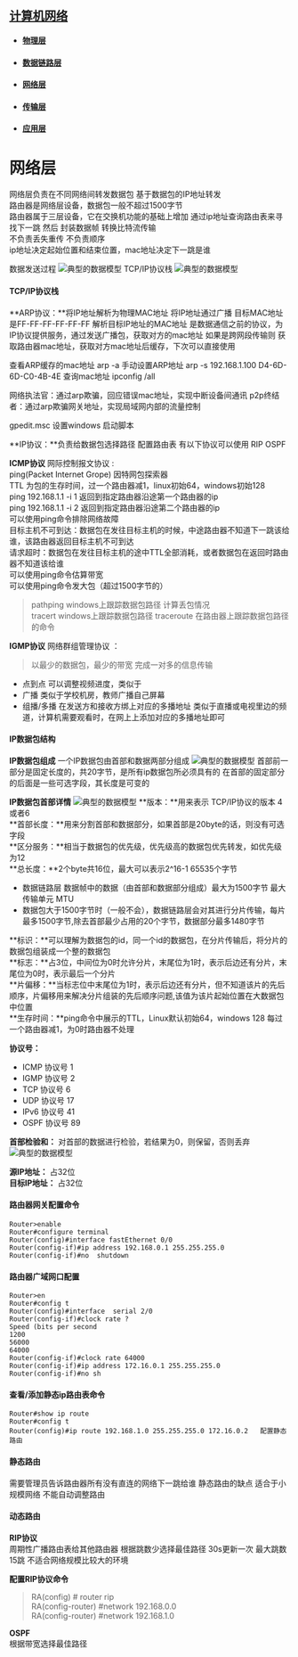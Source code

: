 ## [计算机网络](https://networkcv.github.io/2019/08/29/master/)
- #### [物理层](https://networkcv.github.io/2019/08/29/network-1-PhysicalLayer/)
- #### [数据链路层](https://networkcv.github.io/2019/08/29/network-2-DataLinkLayer/)
- #### [网络层](https://networkcv.github.io/2019/08/29/network-3-NetworkLayer/)
- #### [传输层](https://networkcv.github.io/2019/08/29/network-4-TransportLayer/)
- #### [应用层](https://networkcv.github.io/2019/08/29/network-5-ApplicationLayer/)

# 网络层

网络层负责在不同网络间转发数据包 基于数据包的IP地址转发  
路由器是网络层设备，数据包一般不超过1500字节  
路由器属于三层设备，它在交换机功能的基础上增加 通过ip地址查询路由表来寻找下一跳 然后 封装数据帧 转换比特流传输  
不负责丢失重传 不负责顺序  
ip地址决定起始位置和结束位置，mac地址决定下一跳是谁 

数据发送过程 ![典型的数据模型](.\img\\3-NetworkLayer\0.jpg)
TCP/IP协议栈 ![典型的数据模型](.\img\\3-NetworkLayer\1.jpg)

#### TCP/IP协议栈
**ARP协议：**将IP地址解析为物理MAC地址
将IP地址通过广播 目标MAC地址是FF-FF-FF-FF-FF-FF 解析目标IP地址的MAC地址
是数据通信之前的协议，为IP协议提供服务，通过发送广播包，获取对方的mac地址
如果是跨网段传输则 获取路由器mac地址，获取对方mac地址后缓存，下次可以直接使用

查看ARP缓存的mac地址 arp -a
手动设置ARP地址 arp -s 192.168.1.100 D4-6D-6D-C0-4B-4E
查询mac地址    ipconfig /all

网络执法官：通过arp欺骗，回应错误mac地址，实现中断设备间通讯
p2p终结者：通过arp欺骗网关地址，实现局域网内部的流量控制

gpedit.msc 设置windows 启动脚本

**IP协议：**负责给数据包选择路径 配置路由表 有以下协议可以使用 RIP OSPF 

**ICMP协议** 网际控制报文协议 :  
ping(Packet Internet Grope) 因特网包探索器   
TTL 为包的生存时间，过一个路由器减1，linux初始64，windows初始128  
ping 192.168.1.1 -i 1 返回到指定路由器沿途第一个路由器的ip  
ping 192.168.1.1 -i 2 返回到指定路由器沿途第二个路由器的ip  
可以使用ping命令排除网络故障  
目标主机不可到达：数据包在发往目标主机的时候，中途路由器不知道下一跳该给谁，该路由器返回目标主机不可到达  
请求超时：数据包在发往目标主机的途中TTL全部消耗，或者数据包在返回时路由器不知道该给谁  
可以使用ping命令估算带宽  
可以使用ping命令发大包（超过1500字节的）  

> pathping  windows上跟踪数据包路径 计算丢包情况  
> tracert   windows上跟踪数据包路径       traceroute  在路由器上跟踪数据包路径的命令  

**IGMP协议** 网络群组管理协议 ：
> 以最少的数据包，最少的带宽 完成一对多的信息传输
- 点到点  可以调整视频进度，类似于
- 广播   类似于学校机房，教师广播自己屏幕
- 组播/多播   在发送方和接收方绑上对应的多播地址 类似于直播或电视里边的频道，计算机需要观看时，在网上上添加对应的多播地址即可

#### IP数据包结构
**IP数据包组成**
一个IP数据包由首部和数据两部分组成
![典型的数据模型](.\img\\3-NetworkLayer\2.jpg)
首部前一部分是固定长度的，共20字节，是所有ip数据包所必须具有的
在首部的固定部分的后面是一些可选字段，其长度是可变的

**IP数据包首部详情** 
![典型的数据模型](.\img\\3-NetworkLayer\3.jpg)
**版本：**用来表示 TCP/IP协议的版本 4或者6  
**首部长度：**用来分割首部和数据部分，如果首部是20byte的话，则没有可选字段   
**区分服务：**相当于数据包的优先级，优先级高的数据包优先转发，如优先级为12  
**总长度：**2个byte共16位，最大可以表示2^16-1 65535个字节  
 - 数据链路层 数据帧中的数据（由首部和数据部分组成）最大为1500字节 最大传输单元 MTU
 - 数据包大于1500字节时（一般不会），数据链路层会对其进行分片传输，每片最多1500字节,除去首部最少占用的20个字节，数据部分最多1480字节

**标识：**可以理解为数据包的id，同一个id的数据包，在分片传输后，将分片的数据包组装成一个整的数据包  
**标志：**占3位，中间位为0时允许分片，末尾位为1时，表示后边还有分片，末尾位为0时，表示最后一个分片  
**片偏移：**当标志位中末尾位为1时，表示后边还有分片，但不知道该片的先后顺序，片偏移用来解决分片组装的先后顺序问题,该值为该片起始位置在大数据包中位置  
**生存时间：**ping命令中展示的TTL，Linux默认初始64，windows 128 每过一个路由器减1，为0时路由器不处理   

**协议号：**  
- ICMP 协议号 1  
- IGMP 协议号 2  
- TCP  协议号 6  
- UDP  协议号 17  
- IPv6 协议号 41  
- OSPF 协议号 89


**首部检验和：**  对首部的数据进行检验，若结果为0，则保留，否则丢弃  
![典型的数据模型](.\img\\3-NetworkLayer\4.jpg) 

**源IP地址：**  占32位  
**目标IP地址：**  占32位

#### 路由器网关配置命令

```doc
Router>enable
Router#configure terminal
Router(config)#interface fastEthernet 0/0
Router(config-if)#ip address 192.168.0.1 255.255.255.0
Router(config-if)#no  shutdown
```

#### 路由器广域网口配置

```doc
Router>en
Router#config t
Router(config)#interface  serial 2/0
Router(config-if)#clock rate ?
Speed (bits per second
1200           
56000          
64000          
Router(config-if)#clock rate 64000
Router(config-if)#ip address 172.16.0.1 255.255.255.0
Router(config-if)#no sh
```

#### 查看/添加静态ip路由表命令

```doc
Router#show ip route
Router#config t
Router(config)#ip route 192.168.1.0 255.255.255.0 172.16.0.2   配置静态路由  
```

#### 静态路由
需要管理员告诉路由器所有没有直连的网络下一跳给谁
静态路由的缺点 适合于小规模网络 不能自动调整路由

#### 动态路由
**RIP协议**  
周期性广播路由表给其他路由器 根据跳数少选择最佳路径 30s更新一次 最大跳数 15跳 不适合网络规模比较大的环境

**配置RIP协议命令**  
> RA(config) # router rip  
> RA(config-router) #network 192.168.0.0  
> RA(config-router) #network 192.168.1.0

**OSPF**   
根据带宽选择最佳路径